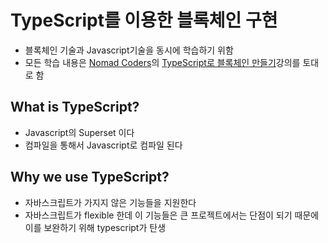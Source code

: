 # TypeScript를 이용한 블록체인 구현
- 블록체인 기술과 Javascript기술을 동시에 학습하기 위함
- 모든 학습 내용은 [Nomad Coders](https://academy.nomadcoders.co)의 [TypeScript로 블록체인 만들기](https://www.youtube.com/watch?v=7wAhwv2Rbxw)강의를 토대로 함

## What is TypeScript?
- Javascript의 Superset 이다
- 컴파일을 통해서 Javascript로 컴파일 된다

## Why we use TypeScript?
- 자바스크립트가 가지지 않은 기능들을 지원한다
- 자바스크립트가 flexible 한데 이 기능들은 큰 프로젝트에서는 단점이 되기 때문에 이를 보완하기 위해 typescript가 탄생